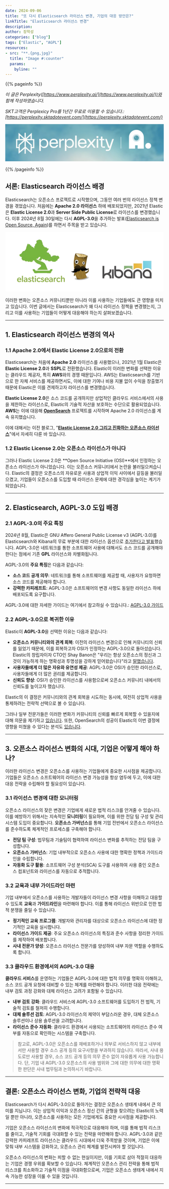 ```yaml
---
date: 2024-09-06
title: "또 다시 Elasticsearch 라이선스 변경, 기업의 대응 방안은?"
linkTitle: "Elasticsearch 라이선스 변경"
description: 
author: 장학성
categories: ["blog"]
tags: ["Elastic", "AGPL"]
resources:
- src: "**.{png,jpg}"
  title: "Image #:counter"
  params:
    byline: ""
---
```


{{% pageinfo %}}

*이 글은 Perplexity([https://www.perplexity.ai/](https://www.perplexity.ai/))와 함께 작성하였습니다.*

*SKT고객은 Perplexicy Pro를 1년간 무료로 이용할 수 있습니다.: [https://perplexity.sktadotevent.com/](https://perplexity.sktadotevent.com/)*

![image.png](./image.png)

{{% /pageinfo %}}

## 서론: Elasticsearch 라이선스 배경

Elasticsearch는 오픈소스 프로젝트로 시작했으며, 그동안 여러 번의 라이선스 정책 변경을 겪었습니다. 처음에는 **Apache 2.0 라이선스** 하에 배포되었지만, 2021년 Elastic은 **Elastic License 2.0**과 **Server Side Public License**로 라이선스를 변경했습니다. 이후 2024년 8월 30일에는 다시 **AGPL-3.0**을 추가하는 발표([Elasticsearch is Open Source, Again](https://www.elastic.co/kr/blog/elasticsearch-is-open-source-again))를 하면서 주목을 받고 있습니다.


![](./featured_original-elastic-logos.png)

이러한 변화는 오픈소스 커뮤니티뿐만 아니라 이를 사용하는 기업들에도 큰 영향을 미치고 있습니다. 이번 글에서는 Elasticsearch가 왜 다시 라이선스 정책을 변경했는지, 그리고 이를 사용하는 기업들이 어떻게 대응해야 하는지 살펴보겠습니다.

---

## 1. Elasticsearch 라이선스 변경의 역사

### 1.1 Apache 2.0에서 Elastic License 2.0으로의 전환
Elasticsearch는 처음에 **Apache 2.0** 라이선스를 사용했으나, 2021년 1월 Elastic은 **Elastic License 2.0**과 **SSPL**로 전환했습니다. Elastic이 이러한 변화를 선택한 이유는 클라우드 제공자, 특히 **AWS**와의 경쟁 때문입니다. AWS는 Elasticsearch를 기반으로 한 자체 서비스를 제공하면서도, 이에 대한 기여나 비용 지불 없이 수익을 창출했기 때문에 Elastic은 이를 견제하고자 라이선스를 변경했습니다.

**Elastic License 2.0**은 소스 코드를 공개하지만 상업적인 클라우드 서비스에서의 사용을 제한하는 라이선스로, Elastic의 기술적 자산을 보호하는 수단으로 활용되었습니다. **AWS**는 이에 대응해 **[OpenSearch](https://opensearch.org/)** 프로젝트를 시작하며 Apache 2.0 라이선스를 계속 유지했습니다. 

이에 대해서는 이전 블로그, "**[Elastic License 2.0 그리고 진화하는 오픈소스 라이선스](https://openchain-project.github.io/OpenChain-KWG/blog/2021/03/28/elastic-license-2.0-%EA%B7%B8%EB%A6%AC%EA%B3%A0-%EC%A7%84%ED%99%94%ED%95%98%EB%8A%94-%EC%98%A4%ED%94%88%EC%86%8C%EC%8A%A4-%EB%9D%BC%EC%9D%B4%EC%84%A0%EC%8A%A4/)**"에서 자세히 다룬 바 있습니다. 

### 1.2 Elastic License 2.0는 오픈소스 라이선스가 아니다
그러나 Elastic License 2.0은 **Open Source Initiative (OSI)**에서 인정하는 오픈소스 라이선스가 아니었습니다. 이는 오픈소스 커뮤니티에서 논란을 불러일으켜습니다. Elastic의 결정은 오픈소스의 자유로운 사용과 상업적 이익 사이에서 갈등을 불러일으켰고, 기업들이 오픈소스를 도입할 때 라이선스 문제에 대한 경각심을 높이는 계기가 되었습니다.

---

## 2. Elasticsearch, AGPL-3.0 도입 배경

### 2.1 AGPL-3.0의 주요 특징

2024년 8월, Elastic은 GNU Affero General Public License v3 (AGPL-3.0)를 Elasticsearch와 Kibana의 무료 부분에 대한 라이선스 옵션으로 [추가한다고 발표](https://www.elastic.co/kr/blog/elasticsearch-is-open-source-again)했습니다. AGPL-3.0은 네트워크를 통한 소프트웨어 사용에 대해서도 소스 코드를 공개해야 한다는 점에서 기존 **GPL** 라이선스와 차별화됩니다.

AGPL-3.0의 **주요 특징**은 다음과 같습니다:
- **소스 코드 공개 의무**: 네트워크를 통해 소프트웨어를 제공할 때, 사용자가 요청하면 소스 코드를 제공해야 합니다.
- **강력한 카피레프트**: AGPL-3.0은 소프트웨어의 변경 사항도 동일한 라이선스 하에 배포되도록 요구합니다.

AGPL-3.0에 대한 자세한 가이드는 여기에서 참고하실 수 있습니다.: [AGPL-3.0 가이드](https://sktelecom.github.io/guide/use/obligation/agpl-3.0/)

### 2.2 AGPL-3.0으로 복귀한 이유

Elastic이 **AGPL-3.0**을 선택한 이유는 다음과 같습니다:

- **오픈소스 커뮤니티와의 관계 회복**: 이전의 라이선스 변경으로 인해 커뮤니티의 신뢰를 잃었기 때문에, 이를 회복하고자 OSI가 인정하는 AGPL-3.0으로 돌아섰습니다. Elastic의 창립자이자 CTO인 Shay Banon은 "우리는 항상 오픈소스의 정신과 그것이 가능하게 하는 명확성과 투명성을 강하게 믿어왔습니다"라고 [말했습니다](https://www.elastic.co/pricing/faq/licensing). 
- **사용자들에게 더 많은 자유와 유연성 제공**: AGPL-3.0은 OSI가 승인한 라이선스로, 사용자들에게 더 많은 권리를 제공합니다.
- **신뢰도 향상**: OSI가 승인한 라이선스를 사용함으로써 오픈소스 커뮤니티 내에서의 신뢰도를 높이고자 했습니다.

Elastic의 이 결정은 커뮤니티와의 관계 회복을 시도하는 동시에, 여전히 상업적 사용을 통제하려는 전략적 선택으로 볼 수 있습니다. 

그러나 일부 전문가들은 이러한 변화가 커뮤니티의 신뢰를 빠르게 회복할 수 있을지에 대해 의문을 제기하고 [있습니다](https://www.infoq.com/news/2024/09/elastic-open-source-agpl/). 또한, OpenSearch의 성공이 Elastic의 이번 결정에 영향을 미쳤을 수 있다는 분석도 [있습니다](https://www.computing.co.uk/news/4352646/elastic-returns-open-source-fold).


---

## 3. 오픈소스 라이선스 변화의 시대, 기업은 어떻게 해야 하나? 

이러한 라이선스 변경은 오픈소스를 사용하는 기업들에게 중요한 시사점을 제공합니다. 기업들은 오픈소스 소프트웨어의 라이선스 변경 가능성을 항상 염두에 두고, 이에 대한 대응 전략을 수립해야 할 필요성이 있습니다.

### 3.1 라이선스 변경에 대한 모니터링
오픈소스 라이선스의 잦은 변경은 기업에게 새로운 법적 리스크를 안겨줄 수 있습니다. 이를 예방하기 위해서는 지속적인 **모니터링**이 필요하며, 이를 위한 전담 팀 구성 및 관리 시스템 도입이 중요합니다. **오픈소스 가버넌스**를 통해 기업 전반에서 오픈소스 라이선스를 준수하도록 체계적인 프로세스를 구축해야 합니다.

- **전담 팀 구성**: 법무팀과 기술팀이 협력하여 라이선스 변화를 추적하는 전담 팀을 구성합니다.
- **오픈소스 가버넌스**: 기업 내부적으로 오픈소스 사용에 대한 명확한 정책과 가이드라인을 수립합니다.
- **자동화 도구 활용**: 소프트웨어 구성 분석(SCA) 도구를 사용하여 사용 중인 오픈소스 컴포넌트와 라이선스를 자동으로 추적합니다.

### 3.2 교육과 내부 가이드라인 마련
기업 내부에서 오픈소스를 사용하는 개발자들이 라이선스 변경 사항을 이해하고 대응할 수 있도록 **교육**과 **가이드라인**을 마련해야 합니다. 이를 통해 라이선스 위반으로 인한 법적 분쟁을 줄일 수 있습니다.

- **정기적인 교육 프로그램**: 개발자와 관리자를 대상으로 오픈소스 라이선스에 대한 정기적인 교육을 실시합니다.
- **라이선스 가이드 제공**: 주요 오픈소스 라이선스의 특징과 준수 사항을 정리한 가이드를 제작하여 배포합니다.
- **사내 전문가 양성**: 오픈소스 라이선스 전문가를 양성하여 내부 자문 역할을 수행하도록 합니다.

### 3.3 클라우드 환경에서의 AGPL-3.0 대응

**클라우드 서비스**를 운영하는 기업들은 AGPL-3.0에 대한 법적 의무를 명확히 이해하고, 소스 코드 공개 요청에 대비할 수 있는 체계를 마련해야 합니다. 이러한 대응 전략에는 내부 검토 과정 강화와 대체 라이선스 고려가 포함될 수 있습니다.

- **내부 검토 강화**: 클라우드 서비스에 AGPL-3.0 소프트웨어를 도입하기 전 법적, 기술적 검토를 철저히 수행합니다.
- **대체 솔루션 검토**: AGPL-3.0 라이선스의 제약이 부담스러운 경우, 대체 오픈소스 솔루션이나 상용 솔루션을 고려합니다.
- **라이선스 준수 자동화**: 클라우드 환경에서 사용되는 소프트웨어의 라이선스 준수 여부를 자동으로 확인하는 시스템을 구축합니다.

> 참고로, AGPL-3.0은 오픈소스를 재배포하거나 외부로 서비스하지 않고 내부에서만 사용할 경우 소스 공개 등의 요구사항을 부과하지 않습니다. 
> 따라서, 사내 용도로만 사용할 경우, 소스 코드 공개 등의 의무 준수 없이 자유롭게 사용 가능합니다. 
> 단, 기업 내 AGPL-3.0 오픈소스의 사용 범위와 그에 대한 의무에 대한 명확한 판단은 사내 법무팀과 논의하시기 바랍니다. 

---

## 결론: 오픈소스 라이선스 변화, 기업의 전략적 대응


Elasticsearch가 다시 AGPL-3.0으로 돌아가는 결정은 오픈소스 생태계 내에서 큰 의미를 지닙니다. 이는 상업적 이익과 오픈소스 정신 간의 균형을 찾으려는 Elastic의 노력일 뿐만 아니라, 오픈소스를 사용하는 모든 기업에게도 중요한 시사점을 제공합니다.

기업은 오픈소스 라이선스의 변화에 적극적으로 대응해야 하며, 이를 통해 법적 리스크를 줄이고, 기술적 기회를 극대화할 수 있는 전략을 마련해야 합니다. AGPL-3.0과 같은 강력한 카피레프트 라이선스는 클라우드 시대에서 더욱 주목받을 것이며, 기업은 이에 맞춰 내부 시스템을 강화하고, 오픈소스 관리 체계를 발전시켜야 할 것입니다. 

오픈소스 라이선스의 변화는 피할 수 없는 현실이지만, 이를 기회로 삼아 적절히 대응하는 기업은 경쟁 우위를 확보할 수 있습니다. 체계적인 오픈소스 관리 전략을 통해 법적 리스크를 최소화하고 기술적 이점을 극대화함으로써, 기업은 오픈소스 생태계 내에서 지속 가능한 성장을 이룰 수 있을 것입니다.


---